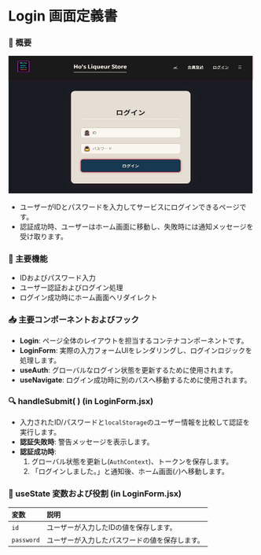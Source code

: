 # Login 画面定義書

### 📜 概要
<img src="../images/Login.JPG" alt="イメージ説明" width="500" height="280" />


- ユーザーがIDとパスワードを入力してサービスにログインできるページです。
- 認証成功時、ユーザーはホーム画面に移動し、失敗時には通知メッセージを受け取ります。

### 🔧 主要機能
- IDおよびパスワード入力
- ユーザー認証およびログイン処理
- ログイン成功時にホーム画面へリダイレクト

### 📥 主要コンポーネントおよびフック
- **Login**: ページ全体のレイアウトを担当するコンテナコンポーネントです。
- **LoginForm**: 実際の入力フォームUIをレンダリングし、ログインロジックを処理します。
- **useAuth**: グローバルなログイン状態を更新するために使用されます。
- **useNavigate**: ログイン成功時に別のパスへ移動するために使用されます。

### 🔍 handleSubmit( ) (in LoginForm.jsx)
- 入力されたID/パスワードと`localStorage`のユーザー情報を比較して認証を実行します。
- **認証失敗時**: 警告メッセージを表示します。
- **認証成功時**:
    1. グローバル状態を更新し(`AuthContext`)、トークンを保存します。
    2. 「ログインしました。」と通知後、ホーム画面(`/`)へ移動します。

### 💾 useState 変数および役割 (in LoginForm.jsx)
| 変数 | 説明 |
| :--- | :--- |
| `id` | ユーザーが入力したIDの値を保存します。 |
| `password` | ユーザーが入力したパスワードの値を保存します。 |